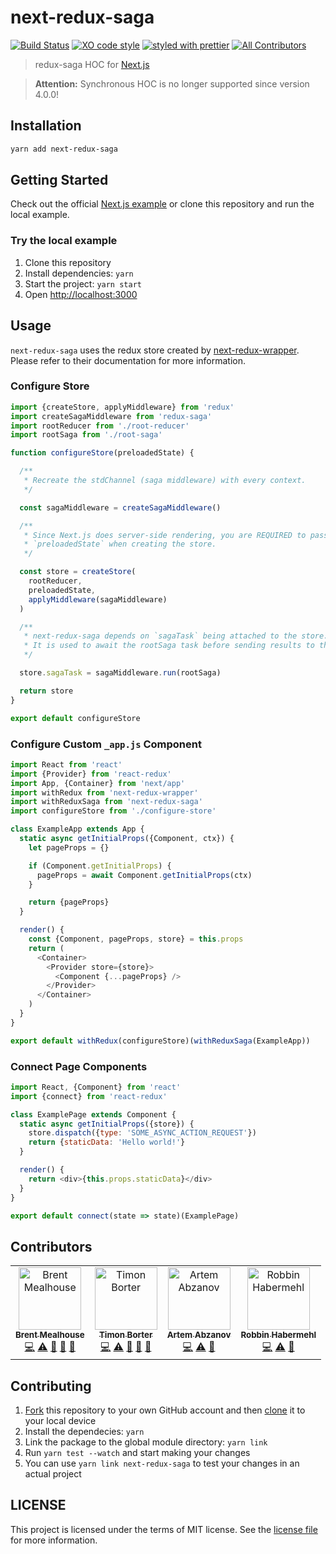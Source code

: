 # next-redux-saga

[![Build Status](https://travis-ci.com/bmealhouse/next-redux-saga.svg?branch=master)](https://travis-ci.com/bmealhouse/next-redux-saga)
[![XO code style](https://img.shields.io/badge/code_style-XO-5ed9c7.svg)](https://github.com/sindresorhus/xo)
[![styled with prettier](https://img.shields.io/badge/styled_with-prettier-ff69b4.svg)](https://github.com/prettier/prettier)
[![All Contributors](https://img.shields.io/badge/all_contributors-4-orange.svg)](#contributors)

> redux-saga HOC for [Next.js](https://github.com/zeit/next.js/)

> **Attention:** Synchronous HOC is no longer supported since version 4.0.0!

## Installation

```sh
yarn add next-redux-saga
```

## Getting Started

Check out the official [Next.js example](https://github.com/zeit/next.js/tree/canary/examples/with-redux-saga) or clone this repository and run the local example.

### Try the local example

1. Clone this repository
1. Install dependencies: `yarn`
1. Start the project: `yarn start`
1. Open [http://localhost:3000](http://localhost:3000)

## Usage

`next-redux-saga` uses the redux store created by [next-redux-wrapper](https://github.com/kirill-konshin/next-redux-wrapper). Please refer to their documentation for more information.

### Configure Store

```js
import {createStore, applyMiddleware} from 'redux'
import createSagaMiddleware from 'redux-saga'
import rootReducer from './root-reducer'
import rootSaga from './root-saga'

function configureStore(preloadedState) {

  /**
   * Recreate the stdChannel (saga middleware) with every context.
   */

  const sagaMiddleware = createSagaMiddleware()

  /**
   * Since Next.js does server-side rendering, you are REQUIRED to pass
   * `preloadedState` when creating the store.
   */

  const store = createStore(
    rootReducer,
    preloadedState,
    applyMiddleware(sagaMiddleware)
  )

  /**
   * next-redux-saga depends on `sagaTask` being attached to the store.
   * It is used to await the rootSaga task before sending results to the client.
   */

  store.sagaTask = sagaMiddleware.run(rootSaga)

  return store
}

export default configureStore
```

### Configure Custom `_app.js` Component

```js
import React from 'react'
import {Provider} from 'react-redux'
import App, {Container} from 'next/app'
import withRedux from 'next-redux-wrapper'
import withReduxSaga from 'next-redux-saga'
import configureStore from './configure-store'

class ExampleApp extends App {
  static async getInitialProps({Component, ctx}) {
    let pageProps = {}

    if (Component.getInitialProps) {
      pageProps = await Component.getInitialProps(ctx)
    }

    return {pageProps}
  }

  render() {
    const {Component, pageProps, store} = this.props
    return (
      <Container>
        <Provider store={store}>
          <Component {...pageProps} />
        </Provider>
      </Container>
    )
  }
}

export default withRedux(configureStore)(withReduxSaga(ExampleApp))
```

### Connect Page Components

```js
import React, {Component} from 'react'
import {connect} from 'react-redux'

class ExamplePage extends Component {
  static async getInitialProps({store}) {
    store.dispatch({type: 'SOME_ASYNC_ACTION_REQUEST'})
    return {staticData: 'Hello world!'}
  }

  render() {
    return <div>{this.props.staticData}</div>
  }
}

export default connect(state => state)(ExamplePage)
```

## Contributors

<!-- ALL-CONTRIBUTORS-LIST:START - Do not remove or modify this section -->
<!-- prettier-ignore -->
<table><tr><td align="center"><a href="https://twitter.com/bmealhouse"><img src="https://avatars3.githubusercontent.com/u/3741255?v=4" width="100px;" alt="Brent Mealhouse"/><br /><sub><b>Brent Mealhouse</b></sub></a><br /><a href="https://github.com/bmealhouse/next-redux-saga/commits?author=bmealhouse" title="Code">💻</a> <a href="https://github.com/bmealhouse/next-redux-saga/commits?author=bmealhouse" title="Tests">⚠️</a> <a href="https://github.com/bmealhouse/next-redux-saga/commits?author=bmealhouse" title="Documentation">📖</a> <a href="#maintenance-bmealhouse" title="Maintenance">🚧</a> <a href="#question-bmealhouse" title="Answering Questions">💬</a></td><td align="center"><a href="https://bbortt.github.io"><img src="https://avatars0.githubusercontent.com/u/12272901?v=4" width="100px;" alt="Timon Borter"/><br /><sub><b>Timon Borter</b></sub></a><br /><a href="https://github.com/bmealhouse/next-redux-saga/commits?author=bbortt" title="Code">💻</a> <a href="https://github.com/bmealhouse/next-redux-saga/commits?author=bbortt" title="Tests">⚠️</a> <a href="https://github.com/bmealhouse/next-redux-saga/commits?author=bbortt" title="Documentation">📖</a> <a href="#maintenance-bbortt" title="Maintenance">🚧</a> <a href="#question-bbortt" title="Answering Questions">💬</a></td><td align="center"><a href="https://abzanov.com"><img src="https://avatars3.githubusercontent.com/u/5141037?v=4" width="100px;" alt="Artem Abzanov"/><br /><sub><b>Artem Abzanov</b></sub></a><br /><a href="https://github.com/bmealhouse/next-redux-saga/commits?author=JerryCauser" title="Code">💻</a> <a href="https://github.com/bmealhouse/next-redux-saga/commits?author=JerryCauser" title="Tests">⚠️</a> <a href="https://github.com/bmealhouse/next-redux-saga/commits?author=JerryCauser" title="Documentation">📖</a></td><td align="center"><a href="https://github.com/RobbinHabermehl"><img src="https://avatars1.githubusercontent.com/u/1640272?v=4" width="100px;" alt="Robbin Habermehl"/><br /><sub><b>Robbin Habermehl</b></sub></a><br /><a href="https://github.com/bmealhouse/next-redux-saga/commits?author=RobbinHabermehl" title="Code">💻</a> <a href="https://github.com/bmealhouse/next-redux-saga/commits?author=RobbinHabermehl" title="Tests">⚠️</a> <a href="https://github.com/bmealhouse/next-redux-saga/commits?author=RobbinHabermehl" title="Documentation">📖</a></td></tr></table>
<!-- ALL-CONTRIBUTORS-LIST:END -->

## Contributing

1. [Fork](https://help.github.com/articles/fork-a-repo/) this repository to your own GitHub account and then [clone](https://help.github.com/articles/cloning-a-repository/) it to your local device
1. Install the dependecies: `yarn`
1. Link the package to the global module directory: `yarn link`
1. Run `yarn test --watch` and start making your changes
1. You can use `yarn link next-redux-saga` to test your changes in an actual project

## LICENSE

This project is licensed under the terms of MIT license. See the [license file](https://github.com/bmealhouse/next-redux-saga/blob/master/LICENSE) for more information.
